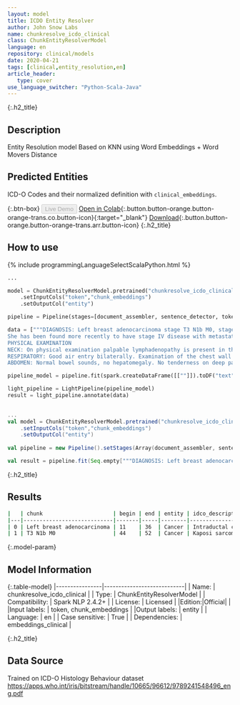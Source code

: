 ```yaml
---
layout: model
title: ICDO Entity Resolver
author: John Snow Labs
name: chunkresolve_icdo_clinical
class: ChunkEntityResolverModel
language: en
repository: clinical/models
date: 2020-04-21
tags: [clinical,entity_resolution,en]
article_header:
   type: cover
use_language_switcher: "Python-Scala-Java"
---
```


{:.h2_title}
## Description
Entity Resolution model Based on KNN using Word Embeddings + Word Movers Distance

## Predicted Entities 
ICD-O Codes and their normalized definition with `clinical_embeddings`.

{:.btn-box}
<button class="button button-orange" disabled>Live Demo</button>
[Open in Colab](https://colab.research.google.com/github/JohnSnowLabs/spark-nlp-workshop/blob/master/tutorials/streamlit_notebooks/healthcare/ER_ICDO.ipynb#scrollTo=Qdh2BQaLI7tU){:.button.button-orange.button-orange-trans.co.button-icon}{:target="_blank"}
[Download](https://s3.amazonaws.com/auxdata.johnsnowlabs.com/clinical/models/chunkresolve_icdo_clinical_en_2.4.5_2.4_1587491354644.zip){:.button.button-orange.button-orange-trans.arr.button-icon}
{:.h2_title}
## How to use 
<div class="tabs-box" markdown="1">

{% include programmingLanguageSelectScalaPython.html %}

```python
...

model = ChunkEntityResolverModel.pretrained("chunkresolve_icdo_clinical","en","clinical/models")
	.setInputCols("token","chunk_embeddings")
	.setOutputCol("entity")

pipeline = Pipeline(stages=[document_assembler, sentence_detector, tokenizer, embeddings, clinical_ner_model, clinical_ner_chunker, chunk_embeddings, model])

data = ["""DIAGNOSIS: Left breast adenocarcinoma stage T3 N1b M0, stage IIIA.
She has been found more recently to have stage IV disease with metastatic deposits and recurrence involving the chest wall and lower left neck lymph nodes.
PHYSICAL EXAMINATION
NECK: On physical examination palpable lymphadenopathy is present in the left lower neck and supraclavicular area. No other cervical lymphadenopathy or supraclavicular lymphadenopathy is present.
RESPIRATORY: Good air entry bilaterally. Examination of the chest wall reveals a small lesion where the chest wall recurrence was resected. No lumps, bumps or evidence of disease involving the right breast is present.
ABDOMEN: Normal bowel sounds, no hepatomegaly. No tenderness on deep palpation. She has just started her last cycle of chemotherapy today, and she wishes to visit her daughter in Brooklyn, New York. After this she will return in approximately 3 to 4 weeks and begin her radiotherapy treatment at that time."""]

pipeline_model = pipeline.fit(spark.createDataFrame([[""]]).toDF("text"))

light_pipeline = LightPipeline(pipeline_model)
result = light_pipeline.annotate(data)
    
```

```scala
...
val model = ChunkEntityResolverModel.pretrained("chunkresolve_icdo_clinical","en","clinical/models")
	.setInputCols("token","chunk_embeddings")
	.setOutputCol("entity")
    
val pipeline = new Pipeline().setStages(Array(document_assembler, sentence_detector, tokenizer, embeddings, clinical_ner_model, clinical_ner_chunker, chunk_embeddings, model))

val result = pipeline.fit(Seq.empty["""DIAGNOSIS: Left breast adenocarcinoma stage T3 N1b M0, stage IIIA. She has been found more recently to have stage IV disease with metastatic deposits and recurrence involving the chest wall and lower left neck lymph nodes. PHYSICAL EXAMINATION NECK: On physical examination palpable lymphadenopathy is present in the left lower neck and supraclavicular area. No other cervical lymphadenopathy or supraclavicular lymphadenopathy is present. RESPIRATORY: Good air entry bilaterally. Examination of the chest wall reveals a small lesion where the chest wall recurrence was resected. No lumps, bumps or evidence of disease involving the right breast is present. ABDOMEN: Normal bowel sounds, no hepatomegaly. No tenderness on deep palpation. She has just started her last cycle of chemotherapy today, and she wishes to visit her daughter in Brooklyn, New York. After this she will return in approximately 3 to 4 weeks and begin her radiotherapy treatment at that time."""].toDS.toDF("text")).transform(data)
```
</div>

{:.h2_title}
## Results

```bash
|   | chunk                      | begin | end | entity | idco_description                            | icdo_code |
|---|----------------------------|-------|-----|--------|---------------------------------------------|-----------|
| 0 | Left breast adenocarcinoma | 11    | 36  | Cancer | Intraductal carcinoma, noninfiltrating, NOS | 8500/2    |
| 1 | T3 N1b M0                  | 44    | 52  | Cancer | Kaposi sarcoma                              | 9140/3    |
```

{:.model-param}
## Model Information

{:.table-model}
|----------------|----------------------------|
| Name:           | chunkresolve_icdo_clinical |
| Type:    | ChunkEntityResolverModel   |
| Compatibility:  | Spark NLP 2.4.2+                     |
| License:        | Licensed                   |
|Edition:|Official|                 |
|Input labels:         | token, chunk_embeddings    |
|Output labels:        | entity                     |
| Language:       | en                         |
| Case sensitive: | True                       |
| Dependencies:  | embeddings_clinical        |

{:.h2_title}
## Data Source
Trained on ICD-O Histology Behaviour dataset
https://apps.who.int/iris/bitstream/handle/10665/96612/9789241548496_eng.pdf
